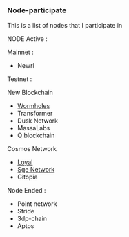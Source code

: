 ### Node-participate
This is a list of nodes that I participate in

NODE Active :

Mainnet :
* Newrl

Testnet :

New Blockchain
* [Wormholes](https://www.wormholesscan.com/#/AccountDetail/0xCAaa11f08d315F14d7b593535F9727dc2526cA7c)
* Transformer
* Dusk Network
* MassaLabs
* Q blockchain

Cosmos Network
* [Loyal](https://exp.nodeist.net/t-loyal/staking/loyalvaloper1v7uekypfe7ezl363z2ydh0hrdqcxtmvmu2r9qw)
* [Sge Network](https://exp.nodeist.net/t-sge/staking/sgevaloper1aa4k72eupwy4v8hn3kqk82gt43s2z86rru242f)
* Gitopia

Node Ended :
* Point network
* Stride
* 3dp-chain
* Aptos
